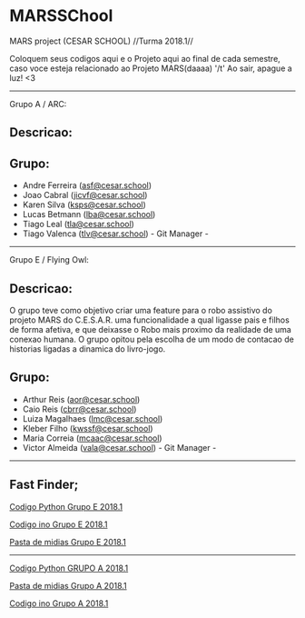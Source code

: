 # MARSSChool
MARS project (CESAR SCHOOL) //Turma 2018.1//

Coloquem seus codigos aqui e o Projeto aqui ao final de cada semestre, caso voce esteja relacionado ao Projeto MARS(daaaa) '/t'
Ao sair, apague a luz! <3

-----------------------------------------------------------------------------------------------------------

Grupo A / ARC:

Descricao:
-----


Grupo:
-----
- Andre Ferreira (asf@cesar.school)
- Joao Cabral (jicvf@cesar.school)
- Karen Silva (ksps@cesar.school)
- Lucas Betmann (lba@cesar.school)
- Tiago Leal (tla@cesar.school)
- Tiago Valenca (tlv@cesar.school) - Git Manager -

-----------------------------------------------------------------------------------------------------------

Grupo E / Flying Owl:

Descricao:
-----
O grupo teve como objetivo criar uma feature para o robo assistivo do projeto MARS do C.E.S.A.R. uma funcionalidade a qual ligasse pais e filhos de forma afetiva, e que deixasse o Robo mais proximo da realidade de uma conexao humana. O grupo opitou pela escolha de um modo de contacao de historias ligadas a dinamica do livro-jogo.

Grupo:
-----
- Arthur Reis (aor@cesar.school)
- Caio Reis (cbrr@cesar.school)
- Luiza Magalhaes (lmc@cesar.school)
- Kleber Filho (kwssf@cesar.school)
- Maria Correia (mcaac@cesar.school)
- Victor Almeida (vala@cesar.school) - Git Manager -

-----------------------------------------------------------------------------------------------------------

Fast Finder;
-----------------------------------------------------------------------------------------------------------

[Codigo Python Grupo E 2018.1](https://github.com/victoralmeida432/MARSSChool/blob/master/Python/GRUPOE.py)

[Codigo ino Grupo E 2018.1](https://github.com/victoralmeida432/MARSSChool/blob/master/Arduino/GRUPOE.ino)

[Pasta de midias Grupo E 2018.1](https://github.com/victoralmeida432/MARSSChool/tree/master/MidiaGRUPOE)

-----------------------------------------------------------------------------------------------------------

[Codigo Python GRUPO A 2018.1](https://github.com/victoralmeida432/MARSSChool/blob/master/Python/GRUPOA.py)

[Pasta de midias Grupo A 2018.1](https://github.com/victoralmeida432/MARSSChool/tree/master/MidiaGRUPOA)

[Codigo ino Grupo A 2018.1](https://github.com/victoralmeida432/MARSSChool/blob/master/Arduino/GRUPOA.ino)
